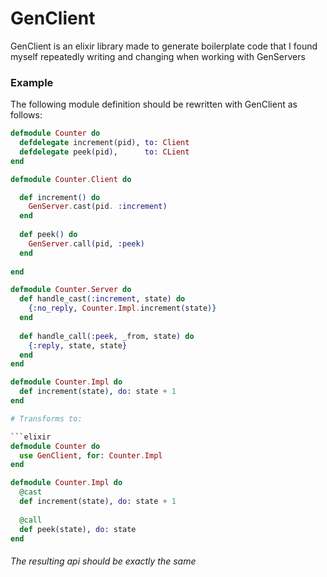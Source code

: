 # GenClient
GenClient is an elixir library made to generate boilerplate code that I found myself repeatedly writing and changing when working with GenServers

### Example
The following module definition should be rewritten with GenClient as follows:
```elixir
defmodule Counter do
  defdelegate increment(pid), to: Client
  defdelegate peek(pid),      to: CLient
end
```
```elixir
defmodule Counter.Client do

  def increment() do
    GenServer.cast(pid. :increment)
  end
  
  def peek() do
    GenServer.call(pid, :peek)
  end
  
end
```
```elixir
defmodule Counter.Server do
  def handle_cast(:increment, state) do
    {:no_reply, Counter.Impl.increment(state)}
  end
  
  def handle_call(:peek, _from, state) do
    {:reply, state, state}
  end
end
```
```elixir
defmodule Counter.Impl do
  def increment(state), do: state + 1
end

# Transforms to:

```elixir
defmodule Counter do
  use GenClient, for: Counter.Impl
end

defmodule Counter.Impl do
  @cast
  def increment(state), do: state + 1
  
  @call
  def peek(state), do: state
end
```

###### The resulting api should be exactly the same
